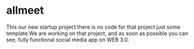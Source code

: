 # allmeet

This our new startup project there is no code for that project just some template.We are working on that project, and as soon as possible you can see, fully functional social media app on WEB 3.0.
